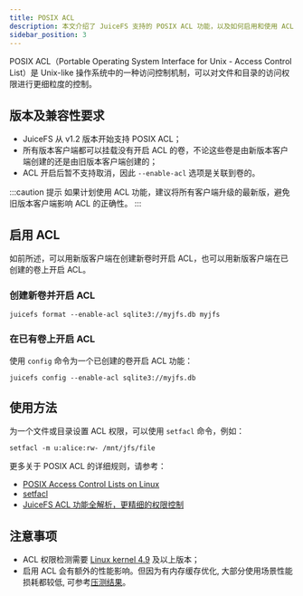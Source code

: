 ```yaml
---
title: POSIX ACL
description: 本文介绍了 JuiceFS 支持的 POSIX ACL 功能，以及如何启用和使用 ACL 权限。
sidebar_position: 3
---
```


POSIX ACL（Portable Operating System Interface for Unix - Access Control List）是 Unix-like 操作系统中的一种访问控制机制，可以对文件和目录的访问权限进行更细粒度的控制。

## 版本及兼容性要求

- JuiceFS 从 v1.2 版本开始支持 POSIX ACL；
- 所有版本客户端都可以挂载没有开启 ACL 的卷，不论这些卷是由新版本客户端创建的还是由旧版本客户端创建的；
- ACL 开启后暂不支持取消，因此 `--enable-acl` 选项是关联到卷的。

:::caution 提示
如果计划使用 ACL 功能，建议将所有客户端升级的最新版，避免旧版本客户端影响 ACL 的正确性。
:::

## 启用 ACL

如前所述，可以用新版客户端在创建新卷时开启 ACL，也可以用新版客户端在已创建的卷上开启 ACL。

### 创建新卷并开启 ACL

```shell
juicefs format --enable-acl sqlite3://myjfs.db myjfs
```

### 在已有卷上开启 ACL

使用 `config` 命令为一个已创建的卷开启 ACL 功能：

```shell
juicefs config --enable-acl sqlite3://myjfs.db
```

## 使用方法

为一个文件或目录设置 ACL 权限，可以使用 `setfacl` 命令，例如：

```shell
setfacl -m u:alice:rw- /mnt/jfs/file
```

更多关于 POSIX ACL 的详细规则，请参考：

- [POSIX Access Control Lists on Linux](https://www.usenix.org/legacy/publications/library/proceedings/usenix03/tech/freenix03/full_papers/gruenbacher/gruenbacher_html/main.html)
- [setfacl](https://linux.die.net/man/1/setfacl)
- [JuiceFS ACL 功能全解析，更精细的权限控制](https://juicefs.com/zh-cn/blog/release-notes/juicefs-v12-beta-1-acl)

## 注意事项

- ACL 权限检测需要 [Linux kernel 4.9](https://lkml.iu.edu/hypermail/linux/kernel/1610.0/01531.html) 及以上版本；
- 启用 ACL 会有额外的性能影响。但因为有内存缓存优化, 大部分使用场景性能损耗都较低, 可参考[压测结果](https://juicefs.com/zh-cn/blog/release-notes/juicefs-v12-beta-1-acl#03-%E6%80%A7%E8%83%BD)。
